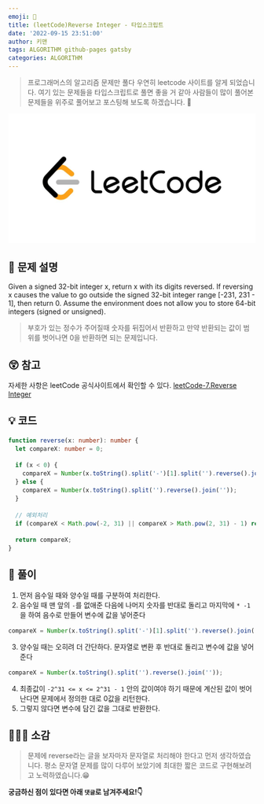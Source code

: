 ```yaml
---
emoji: 📝
title: (leetCode)Reverse Integer - 타입스크립트
date: '2022-09-15 23:51:00'
author: 키맨
tags: ALGORITHM github-pages gatsby
categories: ALGORITHM
---
```


> 프로그래머스의 알고리즘 문제만 풀다 우연히 leetcode 사이트를 알게 되었습니다. 여기 있는 문제들을 타입스크립트로 풀면 좋을 거 같아 사람들이 많이 풀어본 문제들을 위주로 풀어보고 포스팅해 보도록 하겠습니다. 🥰

<img alt="leetcode.jpeg" src="./leetcode.jpeg" >

## 🤔 문제 설명

Given a signed 32-bit integer x, return x with its digits reversed. If reversing x causes the value to go outside the signed 32-bit integer range [-231, 231 - 1], then return 0. Assume the environment does not allow you to store 64-bit integers (signed or unsigned).

> 부호가 있는 정수가 주어질때 숫자를 뒤집어서 반환하고 만약 반환되는 값이 범위를 벗어나면 0을 반환하면 되는 문제입니다.

## 😲 참고

자세한 사항은 leetCode 공식사이트에서 확인할 수 있다.
[leetCode-7.Reverse Integer](https://leetcode.com/problems/reverse-integer/description/)

## 💡 코드

```typescript
function reverse(x: number): number {
  let compareX: number = 0;

  if (x < 0) {
    compareX = Number(x.toString().split('-')[1].split('').reverse().join('')) * -1;
  } else {
    compareX = Number(x.toString().split('').reverse().join(''));
  }

  // 예외처리
  if (compareX < Math.pow(-2, 31) || compareX > Math.pow(2, 31) - 1) return 0;

  return compareX;
}
```

## 📝 풀이

1. 먼저 음수일 때와 양수일 때를 구분하여 처리한다.
2. 음수일 때 맨 앞의 `-`를 없애준 다음에 나머지 숫자를 반대로 돌리고 마지막에 `* -1`을 하여 음수로 만들어 변수에 값을 넣어준다

```typescript
compareX = Number(x.toString().split('-')[1].split('').reverse().join('')) * -1;
```

3. 양수일 때는 오히려 더 간단하다. 문자열로 변환 후 반대로 돌리고 변수에 값을 넣어준다

```typescript
compareX = Number(x.toString().split('').reverse().join(''));
```

4. 최종값이 `-2^31 <= x <= 2^31 - 1` 안의 값이여야 하기 때문에 계산된 값이 벗어난다면 문제에서 정의한 대로 0값을 리턴한다.
5. 그렇지 않다면 변수에 담긴 값을 그대로 반환한다.

## 🧑🏻‍💻 소감

> 문제에 reverse라는 글을 보자마자 문자열로 처리해야 한다고 먼저 생각하였습니다. 평소 문자열 문제를 많이 다루어 보았기에 최대한 짧은 코드로 구현해보려고 노력하였습니다.😁
> <br/>

**궁금하신 점이 있다면 아래 `댓글`로 남겨주세요!👇**

```toc

```
